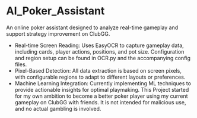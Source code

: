 # AI_Poker_Assistant
An online poker assistant designed to analyze real-time gameplay and support strategy improvement on ClubGG.
- Real-time Screen Reading: Uses EasyOCR to capture gameplay data, including cards, player actions, positions, and pot size. Configuration and region setup can be found in OCR.py and the accompanying config files.
- Pixel-Based Detection: All data extraction is based on screen pixels, with configurable regions to adapt to different layouts or preferences.
- Machine Learning Integration: Currently implementing ML techniques to provide actionable insights for optimal playmaking.
This Project started for my own ambition to become a better poker player using my current gameplay on ClubGG with friends. It is not intended for malicious use, and no actual gambling is involved.
